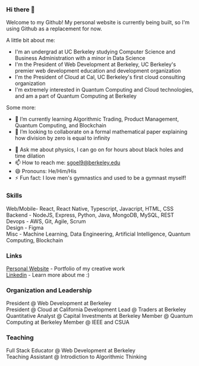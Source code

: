 ### Hi there 👋

Welcome to my Github! My personal website is currently being built, so I'm using Github as a replacement for now.

A little bit about me:
- I'm an undergrad at UC Berkeley studying Computer Science and Business Administration with a minor in Data Science
- I'm the President of Web Development at Berkeley, UC Berkeley's premier web development education and development organization
- I'm the President of Cloud at Cal, UC Berkeley's first cloud consulting organization
- I'm extremely interested in Quantum Computing and Cloud technologies, and am a part of Quantum Computing at Berkeley
<!-- - The psychology and details of product fascinates me, and I'd love to get more involved with product management
 - I'm a huge fan of finance and specifically quantitive finance, which is a field I very much want to learn more about -->

Some more:
<!-- - 🔭 I’m currently trying to figure out how to triple major in phsyics -->
- 🌱 I’m currently learning Algorithmic Trading, Product Management, Quantum Computing, and Blockchain
- 👯 I’m looking to collaborate on a formal mathematical paper explaining how division by zero is equal to infinity
<!-- - 🤔 I’m looking for help with understanding options theory -->
- 💬 Ask me about physics, I can go on for hours about black holes and time dilation
- 📫 How to reach me: sgoel9@berkeley.edu
- 😄 Pronouns: He/Him/His
- ⚡ Fun fact: I love men's gymnastics and used to be a gymnast myself!

### Skills

Web/Mobile- React, React Native, Typescript, Javacript, HTML, CSS  
Backend - NodeJS, Express, Python, Java, MongoDB, MySQL, REST  
Devops - AWS, Git, Agile, Scrum  
Design - Figma  
Misc - Machine Learning, Data Engineering, Artificial Intelligence, Quantum Computing, Blockchain  

### Links

[Personal Website](www.samarthgoel.com) - Portfolio of my creative work  
[Linkedin](https://www.linkedin.com/in/samarth-goel-1047b8187/) - Learn more about me :)

### Organization and Leadership

President @ Web Development at Berkeley  
President @ Cloud at California
Development Lead @ Traders at Berkeley
Quantitative Analyst @ Capital Investments at Berkeley
Member @ Quantum Computing at Berkeley
Member @ IEEE and CSUA

### Teaching

Full Stack Educator @ Web Development at Berkeley  
Teaching Assistant @ Introdiction to Algorithmic Thinking

<!--
**sgoel97/sgoel97** is a ✨ _special_ ✨ repository because its `README.md` (this file) appears on your GitHub profile.

Here are some ideas to get you started:

- 🔭 I’m currently working on ...
- 🌱 I’m currently learning ...
- 👯 I’m looking to collaborate on ...
- 🤔 I’m looking for help with ...
- 💬 Ask me about ...
- 📫 How to reach me: ...
- 😄 Pronouns: ...
- ⚡ Fun fact: ...
-->
